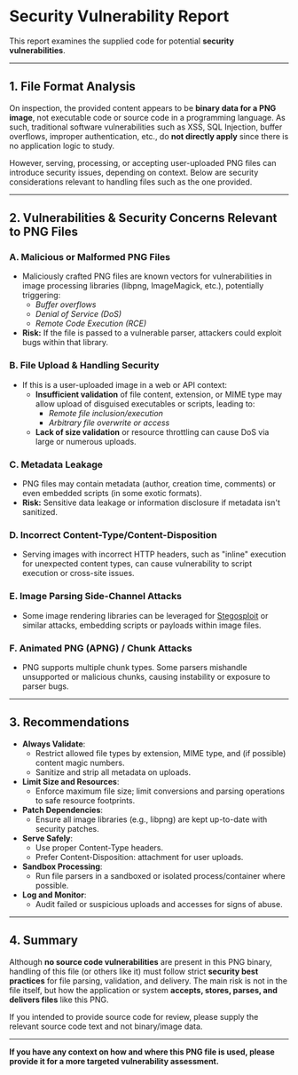 # Security Vulnerability Report

This report examines the supplied code for potential **security vulnerabilities**. 

---

## 1. File Format Analysis

On inspection, the provided content appears to be **binary data for a PNG image**, not executable code or source code in a programming language. As such, traditional software vulnerabilities such as XSS, SQL Injection, buffer overflows, improper authentication, etc., do **not directly apply** since there is no application logic to study.

However, serving, processing, or accepting user-uploaded PNG files can introduce security issues, depending on context. Below are security considerations relevant to handling files such as the one provided.

---

## 2. Vulnerabilities & Security Concerns Relevant to PNG Files

### A. **Malicious or Malformed PNG Files**
- Maliciously crafted PNG files are known vectors for vulnerabilities in image processing libraries (libpng, ImageMagick, etc.), potentially triggering:
  - *Buffer overflows*
  - *Denial of Service (DoS)*
  - *Remote Code Execution (RCE)*
- **Risk:** If the file is passed to a vulnerable parser, attackers could exploit bugs within that library.

### B. **File Upload & Handling Security**
- If this is a user-uploaded image in a web or API context:
  - **Insufficient validation** of file content, extension, or MIME type may allow upload of disguised executables or scripts, leading to:
    - *Remote file inclusion/execution*
    - *Arbitrary file overwrite or access*
  - **Lack of size validation** or resource throttling can cause DoS via large or numerous uploads.

### C. **Metadata Leakage**
- PNG files may contain metadata (author, creation time, comments) or even embedded scripts (in some exotic formats).
- **Risk:** Sensitive data leakage or information disclosure if metadata isn't sanitized.

### D. **Incorrect Content-Type/Content-Disposition**
- Serving images with incorrect HTTP headers, such as "inline" execution for unexpected content types, can cause vulnerability to script execution or cross-site issues.

### E. **Image Parsing Side-Channel Attacks**
- Some image rendering libraries can be leveraged for [Stegosploit](https://github.com/saivann/Stegosploit) or similar attacks, embedding scripts or payloads within image files.

### F. **Animated PNG (APNG) / Chunk Attacks**
- PNG supports multiple chunk types. Some parsers mishandle unsupported or malicious chunks, causing instability or exposure to parser bugs.

---

## 3. Recommendations

- **Always Validate**: 
  - Restrict allowed file types by extension, MIME type, and (if possible) content magic numbers.
  - Sanitize and strip all metadata on uploads.
- **Limit Size and Resources**: 
  - Enforce maximum file size; limit conversions and parsing operations to safe resource footprints.
- **Patch Dependencies**:
  - Ensure all image libraries (e.g., libpng) are kept up-to-date with security patches.
- **Serve Safely**:
  - Use proper Content-Type headers.
  - Prefer Content-Disposition: attachment for user uploads.
- **Sandbox Processing**:
  - Run file parsers in a sandboxed or isolated process/container where possible.
- **Log and Monitor**:
  - Audit failed or suspicious uploads and accesses for signs of abuse.

---

## 4. Summary

Although **no source code vulnerabilities** are present in this PNG binary, handling of this file (or others like it) must follow strict **security best practices** for file parsing, validation, and delivery. The main risk is not in the file itself, but how the application or system **accepts, stores, parses, and delivers files** like this PNG.

If you intended to provide source code for review, please supply the relevant source code text and not binary/image data. 

---

**If you have any context on how and where this PNG file is used, please provide it for a more targeted vulnerability assessment.**